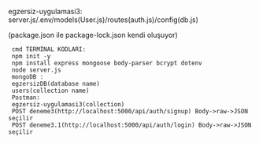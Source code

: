 egzersiz-uygulamasi3:   server.js/.env/models(User.js)/routes(auth.js)/config(db.js)
 
(package.json ile package-lock.json kendi oluşuyor)

     cmd TERMİNAL KODLARI:
     npm init -y
     npm install express mongoose body-parser bcrypt dotenv
     node server.js
     mongoDB :
     egzersizDB(database name)
     users(collection name)
     Postman:
     egzersiz-uygulamasi3(collection)
     POST deneme3(http://localhost:5000/api/auth/signup) Body->raw->JSON seçilir
     POST deneme3.1(http://localhost:5000/api/auth/login) Body->raw->JSON seçilir
